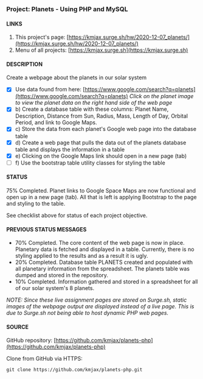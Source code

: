 ### Project: Planets - Using PHP and MySQL

#### LINKS

1. This project's page: [https://kmjax.surge.sh/hw/2020-12-07_planets/](https://kmjax.surge.sh/hw/2020-12-07_planets/)
1. Menu of all projects: [https://kmjax.surge.sh](https://kmjax.surge.sh)

#### DESCRIPTION

Create a webpage about the planets in our solar system

- [x] Use data found from here: [https://www.google.com/search?q=planets](https://www.google.com/search?q=planets) _Click on the planet image to view the planet data on the right hand side of the web page_
- [x] b) Create a database table with these columns: Planet Name, Description, Distance from Sun, Radius, Mass, Length of Day, Orbital Period, and link to Google Maps.
- [x] c) Store the data from each planet's Google web page into the database table
- [x] d) Create a web page that pulls the data out of the planets database table and displays the information in a table
- [x] e) Clicking on the Google Maps link should open in a new page (tab)
- [ ] f) Use the bootstrap table utility classes for styling the table

#### STATUS

75% Completed. Planet links to Google Space Maps are now functional and open up in a new page (tab). All that is left is applying Bootstrap to the page and styling to the table.

See checklist above for status of each project objective. 


#### PREVIOUS STATUS MESSAGES

- 70% Completed. The core content of the web page is now in place. Planetary data is fetched and displayed in a table. Currently, there is no styling applied to the results and as a result it is ugly.
- 20% Completed. Database table PLANETS created and populated with all planetary information from the spreadsheet. The planets table was dumped and stored in the repository.
- 10% Completed. Information gathered and stored in a spreadsheet for all of our solar system's 8 planets.

_NOTE: Since these live assignment pages are stored on Surge.sh, static images of the webpage output are displayed instead of a live page. This is due to Surge.sh not being able to host dynamic PHP web pages._

#### SOURCE

GitHub repository: [https://github.com/kmjax/planets-php](https://github.com/kmjax/planets-php)

Clone from GitHub via HTTPS:

`git clone https://github.com/kmjax/planets-php.git`

